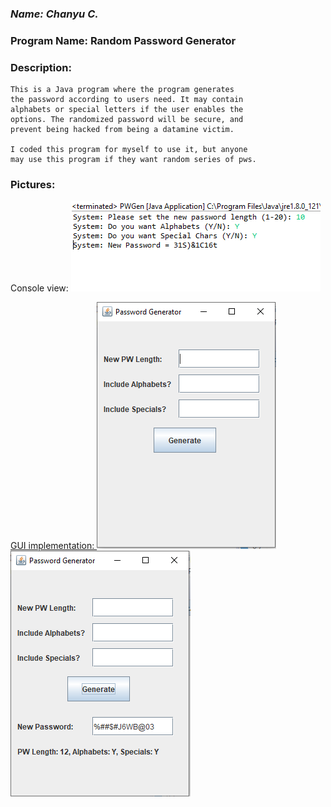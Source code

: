 ### *Name: Chanyu C.*

### Program Name: Random Password Generator

### Description:
```
This is a Java program where the program generates 
the password according to users need. It may contain 
alphabets or special letters if the user enables the 
options. The randomized password will be secure, and 
prevent being hacked from being a datamine victim.

I coded this program for myself to use it, but anyone
may use this program if they want random series of pws.
```

### Pictures:

Console view:
<a href = "Pictures/pic1.PNG"><img src = "Pictures/pic1.PNG">

GUI implementation:
<a href = "Pictures/pic2.PNG"><img src = "Pictures/pic2.PNG">
<a href = "Pictures/pic3.PNG"><img src = "Pictures/pic3.PNG">